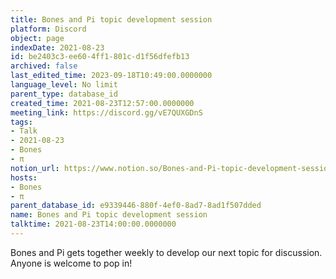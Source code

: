 ```yaml
---
title: Bones and Pi topic development session
platform: Discord
object: page
indexDate: 2021-08-23
id: be2403c3-ee60-4ff1-801c-d1f56dfefb13
archived: false
last_edited_time: 2023-09-18T10:49:00.0000000
language_level: No limit
parent_type: database_id
created_time: 2021-08-23T12:57:00.0000000
meeting_link: https://discord.gg/vE7QUXGDnS
tags:
- Talk
- 2021-08-23
- Bones
- π
notion_url: https://www.notion.so/Bones-and-Pi-topic-development-session-be2403c3ee604ff1801cd1f56dfefb13
hosts:
- Bones
- π
parent_database_id: e9339446-880f-4ef0-8ad7-8ad1f507dded
name: Bones and Pi topic development session
talktime: 2021-08-23T14:00:00.0000000
---
```


Bones and Pi gets together weekly to develop our next topic for discussion.
Anyone is welcome to pop in!











